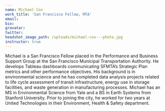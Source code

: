 ```yaml
---
name: Michael Cox
work_title: 'San Francisco Fellow, MTA'
email:
bio:
gravatar:
twitter:
headshot_image_path: /uploads/michael-cox---photo.jpg
instructor: true
---
```



Michael is a San Francisco Fellow placed in the Performance and Business Support Group at the San Francisco Municipal Transportation Authority. He develops Tableau dashboards communicating SFMTA’s Strategic Plan metrics and other performance objectives. His background is in environmental science and he has completed data analysis projects related to life cycle assessment of transit infrastructure, energy use in storage facilities, and waste generation in manufacturing processes. Michael has an MS in Environmental Science from Yale and a BS in Earth Systems from Stanford University. Prior to joining the city, he worked for two years at United Technologies in their Environment, Health & Safety department.